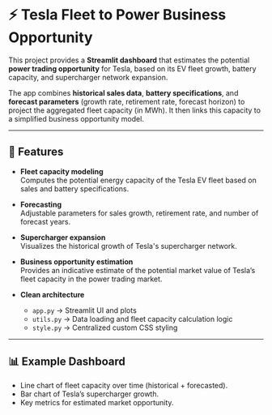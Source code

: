 # ⚡ Tesla Fleet to Power Business Opportunity

This project provides a **Streamlit dashboard** that estimates the potential **power trading opportunity** for Tesla, based on its EV fleet growth, battery capacity, and supercharger network expansion.

The app combines **historical sales data**, **battery specifications**, and **forecast parameters** (growth rate, retirement rate, forecast horizon) to project the aggregated fleet capacity (in MWh). It then links this capacity to a simplified business opportunity model.

---

## 🚀 Features

- **Fleet capacity modeling**  
  Computes the potential energy capacity of the Tesla EV fleet based on sales and battery specifications.

- **Forecasting**  
  Adjustable parameters for sales growth, retirement rate, and number of forecast years.

- **Supercharger expansion**  
  Visualizes the historical growth of Tesla's supercharger network.

- **Business opportunity estimation**  
  Provides an indicative estimate of the potential market value of Tesla’s fleet capacity in the power trading market.

- **Clean architecture**  
  - `app.py` → Streamlit UI and plots  
  - `utils.py` → Data loading and fleet capacity calculation logic  
  - `style.py` → Centralized custom CSS styling  

---

## 📊 Example Dashboard

- Line chart of fleet capacity over time (historical + forecasted).  
- Bar chart of Tesla’s supercharger growth.  
- Key metrics for estimated market opportunity.
